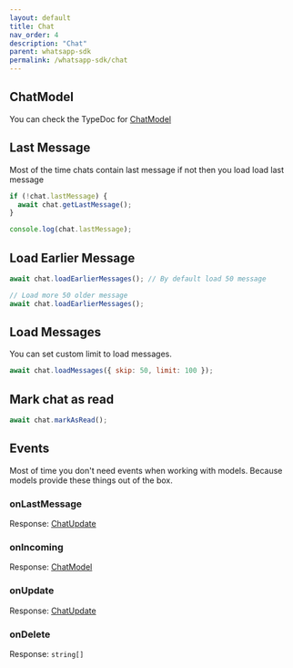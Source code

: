 ```yaml
---
layout: default
title: Chat
nav_order: 4
description: "Chat"
parent: whatsapp-sdk
permalink: /whatsapp-sdk/chat
---
```


## ChatModel

You can check the TypeDoc for [ChatModel]()

## Last Message

Most of the time chats contain last message if not then you load load last message

```js
if (!chat.lastMessage) {
  await chat.getLastMessage();
}

console.log(chat.lastMessage);
```

## Load Earlier Message

```js
await chat.loadEarlierMessages(); // By default load 50 message

// Load more 50 older message
await chat.loadEarlierMessages();
```

## Load Messages

You can set custom limit to load messages.

```js
await chat.loadMessages({ skip: 50, limit: 100 });
```

## Mark chat as read

```js
await chat.markAsRead();
```

## Events

Most of time you don't need events when working with models. Because models provide these things out of the box.

### onLastMessage

Response: [ChatUpdate]()

### onIncoming

Response: [ChatModel]()

### onUpdate

Response: [ChatUpdate]()

### onDelete

Response: `string[]`
